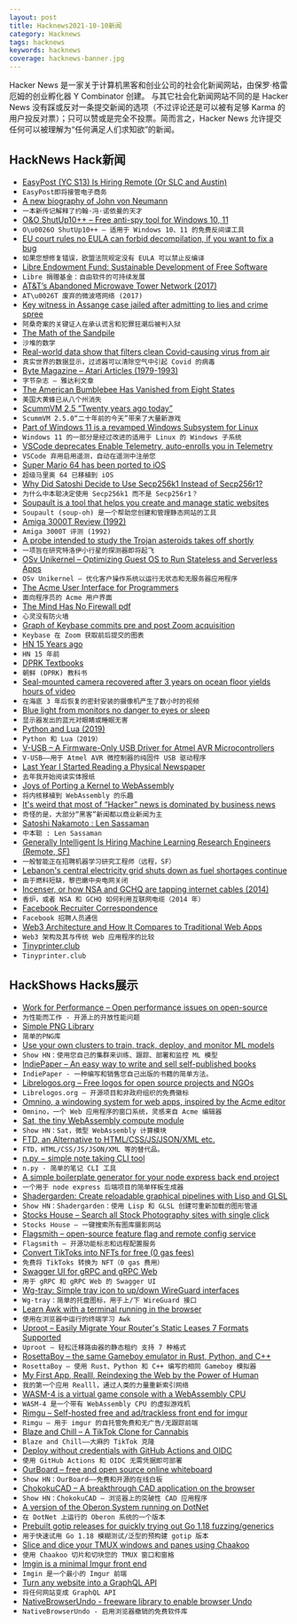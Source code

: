 ```yaml
---
layout: post
title: Hacknews2021-10-10新闻
category: Hacknews
tags: hacknews
keywords: hacknews
coverage: hacknews-banner.jpg
---
```


Hacker News 是一家关于计算机黑客和创业公司的社会化新闻网站，由保罗·格雷厄姆的创业孵化器 Y Combinator 创建。
与其它社会化新闻网站不同的是 Hacker News 没有踩或反对一条提交新闻的选项（不过评论还是可以被有足够 Karma 的用户投反对票）；只可以赞或是完全不投票。简而言之，Hacker News 允许提交任何可以被理解为“任何满足人们求知欲”的新闻。

## HackNews Hack新闻


- [EasyPost (YC S13) Is Hiring Remote (Or SLC and Austin)](https://www.easypost.com/careers)
- `EasyPost即将接管电子商务`
- [A new biography of John von Neumann](https://www.economist.com/books-and-arts/a-new-biography-explains-the-genius-of-john-von-neumann/21805346)
- `一本新传记解释了约翰·冯·诺依曼的天才`
- [O&O ShutUp10++ – Free anti-spy tool for Windows 10, 11](https://www.oo-software.com/en/shutup10)
- `O\u0026O ShutUp10++ – 适用于 Windows 10、11 的免费反间谍工具`
- [EU court rules no EULA can forbid decompilation, if you want to fix a bug](https://curia.europa.eu/juris/document/document.jsf?text=&docid=247056&pageIndex=0&doclang=en&mode=req&dir=&occ=first&part=1&cid=6413406)
- `如果您想修复错误，欧盟法院规定没有 EULA 可以禁止反编译`
- [Libre Endowment Fund: Sustainable Development of Free Software](https://www.fdl-lef.org/)
- `Libre 捐赠基金：自由软件的可持续发展`
- [AT&T’s Abandoned Microwave Tower Network (2017)](https://99percentinvisible.org/article/vintage-skynet-atts-abandoned-long-lines-microwave-tower-network/)
- `AT\u0026T 废弃的微波塔网络 (2017)`
- [Key witness in Assange case jailed after admitting to lies and crime spree](https://stundin.is/grein/14117/)
- `阿桑奇案的关键证人在承认谎言和犯罪狂潮后被判入狱`
- [The Math of the Sandpile](http://nautil.us/issue/107/the-edge/the-math-of-the-amazing-sandpile)
- `沙堆的数学`
- [Real-world data show that filters clean Covid-causing virus from air](https://www.nature.com/articles/d41586-021-02669-2)
- `真实世界的数据显示，过滤器可以清除空气中引起 Covid 的病毒`
- [Byte Magazine – Atari Articles (1979-1993)](https://archive.org/details/byte-magazine-atari-articles)
- `字节杂志 – 雅达利文章`
- [The American Bumblebee Has Vanished from Eight States](https://www.smithsonianmag.com/smart-news/american-bumblebee-has-vanished-from-eight-us-states-180978817/)
- `美国大黄蜂已从八个州消失`
- [ScummVM 2.5 “Twenty years ago today”](https://www.scummvm.org/news/20211009/)
- `ScummVM 2.5.0“二十年前的今天”带来了大量新游戏`
- [Part of Windows 11 is a revamped Windows Subsystem for Linux](https://arstechnica.com/gadgets/2021/10/the-best-part-of-windows-11-is-a-revamped-windows-subsystem-for-linux/)
- `Windows 11 的一部分是经过改进的适用于 Linux 的 Windows 子系统`
- [VSCode deprecates Enable Telemetry, auto-enrolls you in Telemetry](item?id=28812486)
- `VSCode 弃用启用遥测，自动在遥测中注册您`
- [Super Mario 64 has been ported to iOS](https://www.reddit.com/r/SM64PC/comments/q3nm9f/sm64_has_been_ported_to_ios/)
- `超级马里奥 64 已移植到 iOS`
- [Why Did Satoshi Decide to Use Secp256k1 Instead of Secp256r1?](https://dappworks.com/why-did-satoshi-decide-to-use-secp256k1-instead-of-secp256r1/)
- `为什么中本聪决定使用 Secp256k1 而不是 Secp256r1？`
- [Soupault is a tool that helps you create and manage static websites](https://soupault.app/)
- `Soupault (soup-oh) 是一个帮助您创建和管理静态网站的工具`
- [Amiga 3000T Review (1992)](http://nl.aminet.net/docs/rview/Amiga3000T.txt)
- `Amiga 3000T 评测 (1992)`
- [A probe intended to study the Trojan asteroids takes off shortly](https://www.economist.com/science-and-technology/2021/10/09/a-probe-intended-to-study-the-trojan-asteroids-takes-off-shortly)
- `一项旨在研究特洛伊小行星的探测器即将起飞`
- [OSv Unikernel – Optimizing Guest OS to Run Stateless and Serverless Apps](https://www.p99conf.io/session/osv-unikernel-optimizing-guest-os-to-run-stateless-and-serverless-apps-in-the-cloud/)
- `OSv Unikernel – 优化客户操作系统以运行无状态和无服务器应用程序`
- [The Acme User Interface for Programmers](http://acme.cat-v.org/)
- `面向程序员的 Acme 用户界面`
- [The Mind Has No Firewall pdf](https://press.armywarcollege.edu/cgi/viewcontent.cgi?article=1871&context=parameters)
- `心灵没有防火墙`
- [Graph of Keybase commits pre and post Zoom acquisition](https://github.com/keybase/client/graphs/contributors)
- `Keybase 在 Zoom 获取前后提交的图表`
- [HN 15 Years ago](https://news.ycombinator.com/front?day=2006-10-09)
- `HN 15 年前`
- [DPRK Textbooks](https://archive.org/details/DPRKTexts)
- `朝鲜 (DPRK) 教科书`
- [Seal-mounted camera recovered after 3 years on ocean floor yields hours of video](https://www.cbc.ca/news/canada/nova-scotia/seal-camera-lost-at-sea-retrieved-offshore-nova-scotia-1.6204068)
- `在海底 3 年后恢复的密封安装的摄像机产生了数小时的视频`
- [Blue light from monitors no danger to eyes or sleep](https://www.aerzteblatt.de/nachrichten/127272/Blaues-Licht-von-Monitoren-laut-Fachgesellschaft-keine-Gefahr-fuer-Augen-oder-Schlaf)
- `显示器发出的蓝光对眼睛或睡眠无害`
- [Python and Lua (2019)](https://brmmm3.github.io/posts/2019/07/28/python_and_lua/)
- `Python 和 Lua（2019）`
- [V-USB – A Firmware-Only USB Driver for Atmel AVR Microcontrollers](https://www.obdev.at/products/vusb/index.html)
- `V-USB——用于 Atmel AVR 微控制器的纯固件 USB 驱动程序`
- [Last Year I Started Reading a Physical Newspaper](https://brianschrader.com/archive/last-year-i-started-reading-a-physical-newspaper/)
- `去年我开始阅读实体报纸`
- [Joys of Porting a Kernel to WebAssembly](https://medium.com/@raphael.outhier/joys-of-porting-a-kernel-to-webassembly-5f0124e71080)
- `将内核移植到 WebAssembly 的乐趣`
- [It's weird that most of “Hacker” news is dominated by business news](item?id=28812281)
- `奇怪的是，大部分“黑客”新闻都以商业新闻为主`
- [Satoshi Nakamoto : Len Sassaman](https://evanhatch.medium.com/len-sassaman-and-satoshi-e483c85c2b10)
- `中本聪 : Len Sassaman`
- [Generally Intelligent Is Hiring Machine Learning Research Engineers (Remote, SF)](item?id=28814844)
- `一般智能正在招聘机器学习研究工程师（远程，SF）`
- [Lebanon's central electricity grid shuts down as fuel shortages continue](https://www.npr.org/2021/10/09/1044766802/lebanon-power-grid-shutdown-fuel-shortage)
- `由于燃料短缺，黎巴嫩中央电网关闭`
- [Incenser, or how NSA and GCHQ are tapping internet cables (2014)](https://www.electrospaces.net/2014/11/incenser-or-how-nsa-and-gchq-are.html)
- `香炉，或者 NSA 和 GCHQ 如何利用互联网电缆（2014 年）`
- [Facebook Recruiter Correspondence](https://george.mand.is/2021/10/facebook-recruiter-correspondence/)
- `Facebook 招聘人员通信`
- [Web3 Architecture and How It Compares to Traditional Web Apps](https://thenewstack.io/web3-architecture-and-how-it-compares-to-traditional-web-apps/)
- `Web3 架构及其与传统 Web 应用程序的比较`
- [Tinyprinter.club](https://tinyprinter.club/)
- `Tinyprinter.club`


## HackShows Hacks展示

- [ Work for Performance – Open performance issues on open-source](https://www.workforperformance.com/)
- `为性能而工作 - 开源上的开放性能问题`
- [ Simple PNG Library](https://github.com/randy408/libspng)
- `简单的PNG库`
- [ Use your own clusters to train, track, deploy, and monitor ML models](https://iko.ai)
- `Show HN：使用您自己的集群来训练、跟踪、部署和监控 ML 模型`
- [ IndiePaper – An easy way to write and sell self-published books](https://indiepaper.me)
- `IndiePaper - 一种编写和销售您自己出版的书籍的简单方法。`
- [ Librelogos.org – Free logos for open source projects and NGOs](https://www.librelogos.org/)
- `Librelogos.org – 开源项目和非政府组织的免费徽标`
- [ Omnino, a windowing system for web apps, inspired by the Acme editor](https://github.com/bopwerks/omnino)
- `Omnino，一个 Web 应用程序的窗口系统，灵感来自 Acme 编辑器`
- [ Sat, the tiny WebAssembly compute module](https://github.com/suborbital/sat)
- `Show HN：Sat，微型 WebAssembly 计算模块`
- [ FTD, an Alternative to HTML/CSS/JS/JSON/XML etc.](https://www.fifthtry.com/ftd/)
- `FTD，HTML/CSS/JS/JSON/XML 等的替代品。`
- [ n.py − simple note taking CLI tool](https://git.bitmycode.com/sodimel/n)
- `n.py - 简单的笔记 CLI 工具`
- [ A simple boilerplate generator for your node express back end project](https://github.com/gunvantsr/expressgen)
- `一个用于 node express 后端项目的简单样板生成器`
- [ Shadergarden: Create reloadable graphical pipelines with Lisp and GLSL](https://blog.tonari.no/shadergarden)
- `Show HN：Shadergarden：使用 Lisp 和 GLSL 创建可重新加载的图形管道`
- [ Stocks House – Search all Stock Photography sites with single click](https://stockshouse.co)
- `Stocks House – 一键搜索所有图库摄影网站`
- [ Flagsmith – open-source feature flag and remote config service](https://github.com/Flagsmith/flagsmith)
- `Flagsmith – 开源功能标志和远程配置服务`
- [ Convert TikToks into NFTs for free (0 gas fees)](https://sqillful.com/)
- `免费将 TikToks 转换为 NFT（0 gas 费用）`
- [ Swagger UI for gRPC and gRPC Web](https://blog.gendocu.com/posts/gendocu-v0.4-beta-release/)
- `用于 gRPC 和 gRPC Web 的 Swagger UI`
- [ Wg-tray: Simple tray icon to up/down WireGuard interfaces](https://wg-tray.arcanite.ch/)
- `Wg-tray：简单的托盘图标，用于上/下 WireGuard 接口`
- [ Learn Awk with a terminal running in the browser](https://sandbox.bio/tutorials?id=awk-intro)
- `使用在浏览器中运行的终端学习 Awk`
- [ Uproot – Easily Migrate Your Router's Static Leases 7 Formats Supported](https://github.com/GeekVisit/uproot)
- `Uproot – 轻松迁移路由器的静态租约 支持 7 种格式`
- [ RosettaBoy – the same Gameboy emulator in Rust, Python, and C++](https://github.com/shish/rosettaboy)
- `RosettaBoy – 使用 Rust、Python 和 C++ 编写的相同 Gameboy 模拟器`
- [ My First App, Realll, Reindexing the Web by the Power of Human](https://realll.co/)
- `我的第一个应用 Realll，通过人类的力量重新索引网络`
- [ WASM-4 is a virtual game console with a WebAssembly CPU](https://wasm4.org/)
- `WASM-4 是一个带有 WebAssembly CPU 的虚拟游戏机`
- [ Rimgu – Self-hosted free and ad/trackless front end for imgur](https://codeberg.org/3np/rimgu)
- `Rimgu – 用于 imgur 的自托管免费和无广告/无跟踪前端`
- [ Blaze and Chill – A TikTok Clone for Cannabis](https://play.google.com/store/apps/details?id=com.blazeandchill&amp;hl=en_US&amp;gl=US)
- `Blaze and Chill——大麻的 TikTok 克隆`
- [ Deploy without credentials with GitHub Actions and OIDC](https://blog.alexellis.io/deploy-without-credentials-using-oidc-and-github-actions/)
- `使用 GitHub Actions 和 OIDC 无需凭据即可部署`
- [ OurBoard – free and open source online whiteboard](https://www.ourboard.io/)
- `Show HN：OurBoard——免费和开源的在线白板`
- [ ChokokuCAD – A breakthrough CAD application on the browser](https://github.com/itta611/ChokokuCAD/blob/main/README.md)
- `Show HN：ChokokuCAD – 浏览器上的突破性 CAD 应用程序`
- [ A version of the Oberon System running on DotNet](http://software.rochus-keller.ch/OberonSystem_SDL_CLI_Assemblies.zip)
- `在 DotNet 上运行的 Oberon 系统的一个版本`
- [ Prebuilt gotip releases for quickly trying out Go 1.18 fuzzing/generics](https://github.com/clean8s/gotip-built)
- `用于快速试用 Go 1.18 模糊测试/泛型的预构建 gotip 版本`
- [ Slice and dice your TMUX windows and panes using Chaakoo](item?id=28810395)
- `使用 Chaakoo 切片和切块您的 TMUX 窗口和窗格`
- [ Imgin is a minimal Imgur front end](https://imgin.voidnet.tech/)
- `Imgin 是一个最小的 Imgur 前端`
- [ Turn any website into a GraphQL API](https://twitter.com/lopezjurip/status/1446918053070053377)
- `将任何网站变成 GraphQL API`
- [ NativeBrowserUndo - freeware library to enable browser Undo](https://hypervariety.com/NativeBrowserUndo/NativeBrowserUndo.html)
- `NativeBrowserUndo - 启用浏览器撤销的免费软件库`

